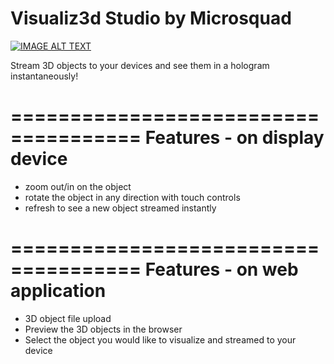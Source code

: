 # Visualiz3d Studio by Microsquad

[![IMAGE ALT TEXT](http://img.youtube.com/vi/FQKSJuNr7XQ/0.jpg)](http://www.youtube.com/watch?v=FQKSJuNr7XQ "Visualiz3d Studio by Microsquad")

Stream 3D objects to your devices and see them in a hologram instantaneously!

=====================================
Features - on display device
=====================================
- zoom out/in on the object
- rotate the object in any direction with touch controls
- refresh to see a new object streamed instantly

=====================================
Features - on web application
=====================================
- 3D object file upload
- Preview the 3D objects in the browser
- Select the object you would like to visualize and streamed to your device
